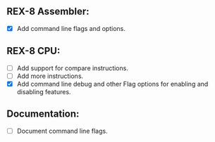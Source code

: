## REX-8 Assembler:
  - [x] Add command line flags and options.

## REX-8 CPU:
  - [ ] Add support for compare instructions.
  - [ ] Add more instructions.
  - [x] Add command line debug and other Flag options for enabling and disabling features.

## Documentation:
  - [ ] Document command line flags.
